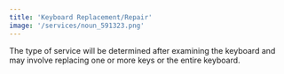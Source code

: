 ```yaml
---
title: 'Keyboard Replacement/Repair'
image: '/services/noun_591323.png'
---
```


The type of service will be determined after examining the keyboard and may involve replacing one or more keys or the entire keyboard.
